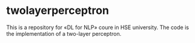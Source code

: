 # twolayerperceptron

This is a repository for «DL for NLP» coure in HSE university. The code is the implementation of a two-layer perceptron. 
